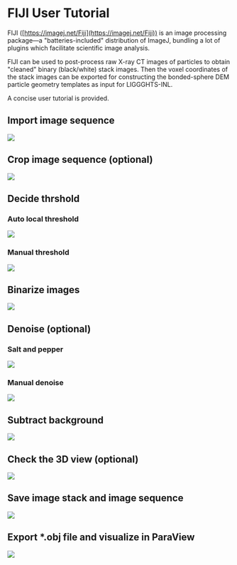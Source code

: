 # FIJI User Tutorial

FIJI ([https://imagej.net/Fiji](https://imagej.net/Fiji)) is an image processing package—a "batteries-included" distribution of ImageJ, bundling a lot of plugins which facilitate scientific image analysis.

FIJI can be used to post-process raw X-ray CT images of particles to obtain "cleaned" binary (black/white) stack images. Then the voxel coordinates of the stack images can be exported for constructing the bonded-sphere DEM particle geometry templates as input for LIGGGHTS-INL.

A concise user tutorial is provided.


## Import image sequence

<img src="figs/fig_fiji_step01.png">

## Crop image sequence (optional)

<img src="figs/fig_fiji_step02.png">

## Decide thrshold

### Auto local threshold

<img src="figs/fig_fiji_step03.png">

### Manual threshold

<img src="figs/fig_fiji_step04.png">

## Binarize images

<img src="figs/fig_fiji_step05.png">

## Denoise (optional)

### Salt and pepper 

<img src="figs/fig_fiji_step06.png">

### Manual denoise

<img src="figs/fig_fiji_step07.png">

## Subtract background

<img src="figs/fig_fiji_step08.png">

## Check the 3D view (optional)

<img src="figs/fig_fiji_step09.png">

## Save image stack and image sequence

<img src="figs/fig_fiji_step10.png">

## Export *.obj file and visualize in ParaView

<img src="figs/fig_fiji_step11.png">



